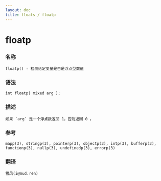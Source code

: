 ```yaml
---
layout: doc
title: floats / floatp
---
```

# floatp

### 名称

    floatp() - 检测给定变量是否是浮点型数值

### 语法

    int floatp( mixed arg );

### 描述

    如果 `arg` 是一个浮点数返回 1，否则返回 0 。

### 参考

    mapp(3), stringp(3), pointerp(3), objectp(3), intp(3), bufferp(3), functionp(3), nullp(3), undefinedp(3), errorp(3)

### 翻译

    雪风(i@mud.ren)
